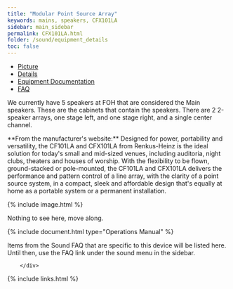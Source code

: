 ```yaml
---
title: "Modular Point Source Array"
keywords: mains, speakers, CFX101LA
sidebar: main_sidebar
permalink: CFX101LA.html
folder: /sound/equipment_details
toc: false
---
```

<div class="row">
        <div class="col-lg-12">
            <ul id="myTab" class="nav nav-tabs nav-justified">
                <li class="active"><a href="#service-one" data-toggle="tab"><i class="fa fa-camera"></i> Picture</a>
                </li>
                <li class=""><a href="#service-two" data-toggle="tab"><i class="fa fa-pencil"></i> Details</a>
                </li>
                <li class=""><a href="#service-three" data-toggle="tab"><i class="fa fa-book"></i> Equipment Documentation</a>
                </li>
                <li class=""><a href="#service-four" data-toggle="tab"><i class="fa fa-question"></i> FAQ</a>
                </li>
            </ul>
            <div id="myTabContent" class="tab-content">
                <div class="tab-pane fade active in" id="service-one">
                    <p>We currently have 5 speakers at FOH that are considered the Main speakers.  These are the cabinets that contain the speakers.  There are 2 2-speaker arrays, one stage left, and one stage right, and a single center channel.</p>
                    <p>**From the manufacturer's website:** Designed for power, portability and versatility, the CF101LA and CFX101LA from Renkus-Heinz is the ideal solution for today's small and mid-sized venues, including auditoria, night clubs, theaters and houses of worship. With the flexibility to be flown, ground-stacked or pole-mounted, the CF101LA and CFX101LA delivers the performance and pattern control of a line array, with the clarity of a point source system, in a compact, sleek and affordable design that's equally at home as a portable system or a permanent installation.</p>
                    <p>{% include image.html %}</p>
                </div>
                <div class="tab-pane fade" id="service-two">
                <p>Nothing to see here, move along.</p>
                </div>
                <div class="tab-pane fade" id="service-three">
                    <p>{% include document.html type="Operations Manual" %}</p>
                </div>
                <div class="tab-pane fade" id="service-four">
                    <p>Items from the Sound FAQ that are specific to this device will be listed here.  Until then, use the FAQ link under the sound menu in the sidebar.</p>
                </div>
            </div>

        </div>
</div>

{% include links.html %}
